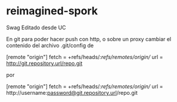 # reimagined-spork
Swag Editado desde UC

En git para poder hacer push con http, o sobre un proxy
cambiar el contenido del archivo .git/config de

[remote "origin"]
fetch = +refs/heads/*:refs/remotes/origin/*
url = http://git.repository.url/repo.git

por

[remote "origin"]
fetch = +refs/heads/*:refs/remotes/origin/*
url = http://username:password@git.repository.url/repo.git


